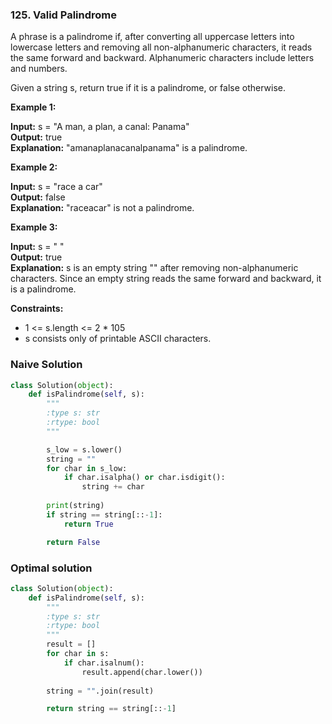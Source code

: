 ### 125. Valid Palindrome

A phrase is a palindrome if, after converting all uppercase letters into lowercase letters and removing all non-alphanumeric characters, it reads the same forward and backward. Alphanumeric characters include letters and numbers.

Given a string s, return true if it is a palindrome, or false otherwise.

**Example 1:**

**Input:** s = "A man, a plan, a canal: Panama"  
**Output:** true  
**Explanation:** "amanaplanacanalpanama" is a palindrome.

**Example 2:**

**Input:** s = "race a car"  
**Output:** false  
**Explanation:** "raceacar" is not a palindrome.

**Example 3:**

**Input:** s = " "  
**Output:** true  
**Explanation:** s is an empty string "" after removing non-alphanumeric characters.
Since an empty string reads the same forward and backward, it is a palindrome.
 
**Constraints:**

* 1 <= s.length <= 2 * 105
* s consists only of printable ASCII characters.

### Naive Solution

```python
class Solution(object):
    def isPalindrome(self, s):
        """
        :type s: str
        :rtype: bool
        """

        s_low = s.lower()
        string = ""
        for char in s_low:
            if char.isalpha() or char.isdigit():
                string += char
        
        print(string)
        if string == string[::-1]:
            return True

        return False
```

### Optimal solution

```python
class Solution(object):
    def isPalindrome(self, s):
        """
        :type s: str
        :rtype: bool
        """
        result = []
        for char in s:
            if char.isalnum():
                result.append(char.lower())
        
        string = "".join(result)

        return string == string[::-1]
```